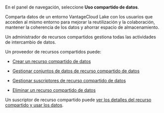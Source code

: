 En el panel de navegación, seleccione **Uso compartido de datos**.

Comparta datos de un entorno VantageCloud Lake con los usuarios que acceden al mismo entorno para mejorar la reutilización y la colaboración, mantener la coherencia de los datos y ahorrar espacio de almacenamiento.

Un administrador de recursos compartidos gestiona todas las actividades de intercambio de datos.

Un proveedor de recursos compartidos puede:

-   [Crear un recurso compartido de datos](vlk1663617148666.md)

-   [Gestionar conjuntos de datos de recurso compartido de datos](rfg1681040443995.md)

-   [Gestionar suscriptores de recurso compartido de datos](vph1681040670091.md)

-   [Eliminar un recurso compartido de datos](vuh1681040768372.md)

Un suscriptor de recurso compartido puede [ver los detalles del recurso compartido y usar los datos](hfx1686247226223.md).
